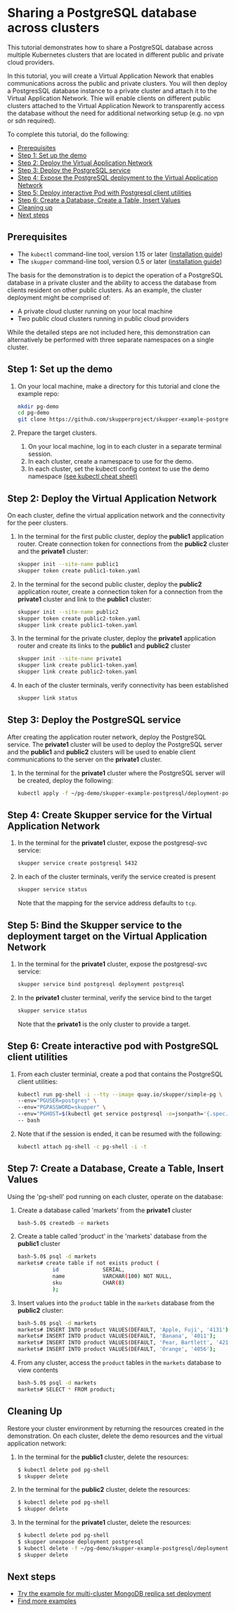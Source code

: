 # Sharing a PostgreSQL database across clusters

This tutorial demonstrates how to share a PostgreSQL database across multiple Kubernetes clusters that are located in different public and private cloud providers.

In this tutorial, you will create a Virtual Application Nework that enables communications across the public and private clusters. You will then deploy a PostgresSQL database instance to a private cluster and attach it to the Virtual Application Network. Thie will enable clients on different public clusters attached to the Virtual Application Nework to transparently access the database without the need for additional networking setup (e.g. no vpn or sdn required).

To complete this tutorial, do the following:

* [Prerequisites](#prerequisites)
* [Step 1: Set up the demo](#step-1-set-up-the-demo)
* [Step 2: Deploy the Virtual Application Network](#step-2-deploy-the-virtual-application-network)
* [Step 3: Deploy the PostgreSQL service](#step-3-deploy-the-postgresql-service)
* [Step 4: Expose the PostgreSQL deployment to the Virtual Application Network](#step-4-expose-the-postgresql-deployment-to-the-virtual-application-network)
* [Step 5: Deploy interactive Pod with Postgresql client utilities](#step-5-deploy-interactive-pod-with-postgresql-client-utilities)
* [Step 6: Create a Database, Create a Table, Insert Values](#step-6-create-a-database-create-a-table-insert-values)
* [Cleaning up](#cleaning-up)
* [Next steps](#next-steps)

## Prerequisites

* The `kubectl` command-line tool, version 1.15 or later ([installation guide](https://kubernetes.io/docs/tasks/tools/install-kubectl/))
* The `skupper` command-line tool, version 0.5 or later ([installation guide](https://skupper.io/start/index.html#step-1-install-the-skupper-command-line-tool-in-your-environment))

The basis for the demonstration is to depict the operation of a PostgreSQL database in a private cluster and the ability to access the database from clients resident on other public clusters. As an example, the cluster deployment might be comprised of:

* A private cloud cluster running on your local machine
* Two public cloud clusters running in public cloud providers

While the detailed steps are not included here, this demonstration can alternatively be performed with three separate namespaces on a single cluster.

## Step 1: Set up the demo

1. On your local machine, make a directory for this tutorial and clone the example repo:

   ```bash
   mkdir pg-demo
   cd pg-demo
   git clone https://github.com/skupperproject/skupper-example-postgresql.git
   ```

2. Prepare the target clusters.

   1. On your local machine, log in to each cluster in a separate terminal session.
   2. In each cluster, create a namespace to use for the demo.
   3. In each cluster, set the kubectl config context to use the demo namespace [(see kubectl cheat sheet)](https://kubernetes.io/docs/reference/kubectl/cheatsheet/)

## Step 2: Deploy the Virtual Application Network

On each cluster, define the virtual application network and the connectivity for the peer clusters.

1. In the terminal for the first public cluster, deploy the **public1** application router. Create connection token for connections from the **public2** cluster and the **private1** cluster:

   ```bash
   skupper init --site-name public1
   skupper token create public1-token.yaml
   ```

2. In the terminal for the second public cluster, deploy the **public2** application router, create a connection token for a connection from the **private1** cluster and link to the **public1** cluster:

   ```bash
   skupper init --site-name public2
   skupper token create public2-token.yaml
   skupper link create public1-token.yaml
   ```

3. In the terminal for the private cluster, deploy the **private1** application router and create its links to the **public1** and **public2** cluster

   ```bash
   skupper init --site-name private1
   skupper link create public1-token.yaml
   skupper link create public2-token.yaml
   ```

4. In each of the cluster terminals, verify connectivity has been established

   ```bash
   skupper link status
   ```

## Step 3: Deploy the PostgreSQL service

After creating the application router network, deploy the PostgreSQL service. The **private1** cluster will be used to deploy the PostgreSQL server and the **public1** and **public2** clusters will be used to enable client communications to the server on the **private1** cluster.

1. In the terminal for the **private1** cluster where the PostgreSQL server will be created, deploy the following:

   ```bash
   kubectl apply -f ~/pg-demo/skupper-example-postgresql/deployment-postgresql-svc.yaml
   ```

## Step 4: Create Skupper service for the Virtual Application Network

1. In the terminal for the **private1** cluster, expose the postgresql-svc service:

   ```bash
   skupper service create postgresql 5432
   ```

2. In each of the cluster terminals, verify the service created is present

   ```bash
   skupper service status
   ```

    Note that the mapping for the service address defaults to `tcp`.

## Step 5: Bind the Skupper service to the deployment target on the Virtual Application Network

1. In the terminal for the **private1** cluster, expose the postgresql-svc service:

   ```bash
   skupper service bind postgresql deployment postgresql
   ```

2. In the **private1** cluster terminal, verify the service bind to the target

   ```bash
   skupper service status
   ```

    Note that the **private1** is the only cluster to provide a target.

## Step 6: Create interactive pod with PostgreSQL client utilities

1. From each cluster terminial, create a pod that contains the PostgreSQL client utilities:

   ```bash
   kubectl run pg-shell -i --tty --image quay.io/skupper/simple-pg \
   --env="PGUSER=postgres" \
   --env="PGPASSWORD=skupper" \
   --env="PGHOST=$(kubectl get service postgresql -o=jsonpath='{.spec.clusterIP}')" \
   -- bash
   ```

2. Note that if the session is ended, it can be resumed with the following:

   ```bash
   kubectl attach pg-shell -c pg-shell -i -t
   ```

## Step 7: Create a Database, Create a Table, Insert Values

Using the 'pg-shell' pod running on each cluster, operate on the database:

1. Create a database called 'markets' from the **private1** cluster

   ```bash
   bash-5.0$ createdb -e markets
   ```

2. Create a table called 'product' in the 'markets' database from the **public1** cluster

   ```bash
   bash-5.0$ psql -d markets
   markets# create table if not exists product (
              id              SERIAL,
              name            VARCHAR(100) NOT NULL,
              sku             CHAR(8)
              );
   ```

3. Insert values into the `product` table in the `markets` database from the **public2** cluster:

   ```bash
   bash-5.0$ psql -d markets
   markets# INSERT INTO product VALUES(DEFAULT, 'Apple, Fuji', '4131');
   markets# INSERT INTO product VALUES(DEFAULT, 'Banana', '4011');
   markets# INSERT INTO product VALUES(DEFAULT, 'Pear, Bartlett', '4214');
   markets# INSERT INTO product VALUES(DEFAULT, 'Orange', '4056');
   ```

4. From any cluster, access the `product` tables in the `markets` database to view contents

   ```bash
   bash-5.0$ psql -d markets
   markets# SELECT * FROM product;
   ```

## Cleaning Up

Restore your cluster environment by returning the resources created in the demonstration. On each cluster, delete the demo resources and the virtual application network:

1. In the terminal for the **public1** cluster, delete the resources:

   ```bash
   $ kubectl delete pod pg-shell
   $ skupper delete
   ```

2. In the terminal for the **public2** cluster, delete the resources:

   ```bash
   $ kubectl delete pod pg-shell
   $ skupper delete
   ```

3. In the terminal for the **private1** cluster, delete the resources:

   ```bash
   $ kubectl delete pod pg-shell
   $ skupper unexpose deployment postgresql
   $ kubectl delete -f ~/pg-demo/skupper-example-postgresql/deployment-postgresql-svc.yaml
   $ skupper delete
   ```

## Next steps

 - [Try the example for multi-cluster MongoDB replica set deployment](https://github.com/skupperproject/skupper-example-mongodb-replica-set)
 - [Find more examples](https://skupper.io/examples/)
